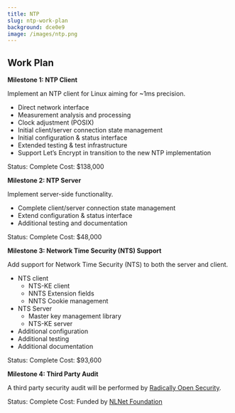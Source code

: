 ```yaml
---
title: NTP
slug: ntp-work-plan
background: dce0e9
image: /images/ntp.png
---
```


<h2>Work Plan</h2>

**Milestone 1: NTP Client**

Implement an NTP client for Linux aiming for \~1ms precision.

* Direct network interface
* Measurement analysis and processing
* Clock adjustment (POSIX)
* Initial client/server connection state management
* Initial configuration & status interface
* Extended testing & test infrastructure
* Support Let’s Encrypt in transition to the new NTP implementation

Status: Complete
Cost: $138,000

**Milestone 2: NTP Server**

Implement server-side functionality.

* Complete client/server connection state management
* Extend configuration & status interface
* Additional testing and documentation

Status: Complete
Cost: $48,000

**Milestone 3: Network Time Security (NTS) Support**

Add support for Network Time Security (NTS) to both the server and client.

* NTS client
  * NTS-KE client
  * NNTS Extension fields
  * NNTS Cookie management
* NTS Server
  * Master key management library
  * NTS-KE server
* Additional configuration
* Additional testing
* Additional documentation

Status: Complete
Cost: $93,600

**Milestone 4: Third Party Audit**

A third party security audit will be performed by [Radically Open Security](https://www.radicallyopensecurity.com/).

Status: Complete
Cost: Funded by [NLNet Foundation](https://nlnet.nl/)
